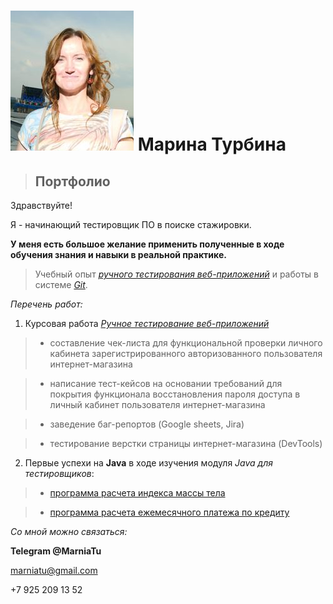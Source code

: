 # ![фото](img/my%20picture%20for%20resume%202023.png) Марина Турбина 


> ## Портфолио

Здравствуйте!

Я - начинающий тестировщик ПО в поиске стажировки. 

**У меня есть большое желание применить полученные в ходе обучения знания и навыки в реальной практике.**

>Учебный опыт *[ручного тестирования веб-приложений](https://github.com/MarniaTu/NetologyCertificates/blob/main/image.png)* и работы в системе *[Git](https://github.com/MarniaTu/NetologyCertificates/blob/main/image-1.png)*.

_Перечень работ:_

1. Курсовая работа *[Ручное тестирование веб-приложений](https://docs.google.com/spreadsheets/d/129ZklUHGfoxVvfxpeNTDUNB_1Vk2lwghwTz9D_hJTvQ/edit#gid=0)*

> - составление чек-листа для функциональной проверки личного кабинета зарегистрированного авторизованного пользователя интернет-магазина

> - написание тест-кейсов на основании требований для покрытия функционала восстановления пароля доступа в личный кабинет пользователя интернет-магазина

> - заведение баг-репортов (Google sheets, Jira)

> - тестирование верстки страницы интернет-магазина (DevTools)


2. Первые успехи на **Java** в ходе изучения модуля _Java для тестировщиков_:

> - [программа расчета индекса массы тела](https://github.com/MarniaTu/bodyMassIndex/tree/main/src)

> - [программа расчета ежемесячного платежа по кредиту](https://github.com/MarniaTu/CreditPaymentService/tree/main/src)



_Со мной можно связаться:_

**Telegram @MarniaTu**

marniatu@gmail.com

+7 925 209 13 52
